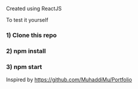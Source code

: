 Created using ReactJS

To test it yourself
### 1) Clone this repo
### 2) npm install
### 3) npm start

Inspired by https://github.com/MuhaddiMu/Portfolio

